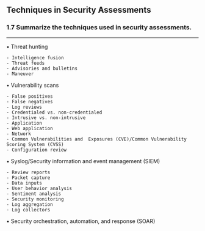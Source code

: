 ## Techniques in Security Assessments
### 1.7 Summarize the techniques used in security assessments.
---
• Threat hunting

	- Intelligence fusion  
	- Threat feeds  
	- Advisories and bulletins 
	- Maneuver

• Vulnerability scans

	- False positives
	- False negatives
	- Log reviews
	- Credentialed vs. non-credentialed
	- Intrusive vs. non-intrusive
	- Application
	- Web application
	- Network
	- Common Vulnerabilities and  Exposures (CVE)/Common Vulnerability Scoring System (CVSS)
	- Configuration review
    
• Syslog/Security information and event management (SIEM)

	- Review reports  
	- Packet capture  
	- Data inputs  
	- User behavior analysis 
	- Sentiment analysis
	- Security monitoring 
	- Log aggregation  
	- Log collectors

• Security orchestration, automation, and response (SOAR)

